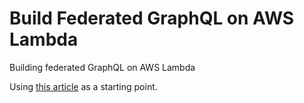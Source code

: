 # Build Federated GraphQL on AWS Lambda

Building federated GraphQL on AWS Lambda

Using [this article](https://aws.amazon.com/blogs/compute/building-federated-graphql-on-aws-lambda/) as a starting point.
